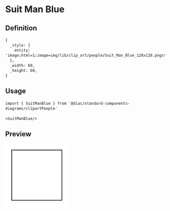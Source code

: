 # Suit Man Blue

## Definition

```
{
  _style: { 
    entity: 'image;html=1;image=img/lib/clip_art/people/Suit_Man_Blue_128x128.pngstrokeColor=none;',
  },
  _width: 60,
  _height: 60,
}
```

## Usage

```
import { SuitManBlue } from '@diac/standard-components-diagrams/clipartPeople'

<SuitManBlue/>
```

## Preview

<img src="./suit-man-blue.png" width="200"/>
